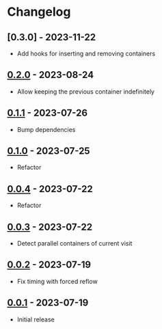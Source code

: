 # Changelog

<!-- ## [Unreleased] -->

## [0.3.0] - 2023-11-22

- Add hooks for inserting and removing containers

## [0.2.0] - 2023-08-24

- Allow keeping the previous container indefinitely

## [0.1.1] - 2023-07-26

- Bump dependencies

## [0.1.0] - 2023-07-25

- Refactor

## [0.0.4] - 2023-07-22

- Refactor

## [0.0.3] - 2023-07-22

- Detect parallel containers of current visit

## [0.0.2] - 2023-07-19

- Fix timing with forced reflow

## [0.0.1] - 2023-07-19

- Initial release

[Unreleased]: https://github.com/swup/parallel-plugin/compare/0.2.0...HEAD

[0.2.0]: https://github.com/swup/parallel-plugin/releases/tag/0.2.0
[0.1.1]: https://github.com/swup/parallel-plugin/releases/tag/0.1.1
[0.1.0]: https://github.com/swup/parallel-plugin/releases/tag/0.1.0
[0.0.4]: https://github.com/swup/parallel-plugin/releases/tag/0.0.4
[0.0.3]: https://github.com/swup/parallel-plugin/releases/tag/0.0.3
[0.0.2]: https://github.com/swup/parallel-plugin/releases/tag/0.0.2
[0.0.1]: https://github.com/swup/parallel-plugin/releases/tag/0.0.1
